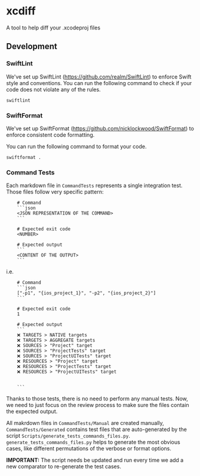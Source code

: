 # xcdiff

A tool to help diff your .xcodeproj files

## Development

### SwiftLint

We've set up SwiftLint (https://github.com/realm/SwiftLint) to enforce Swift style and conventions.
You can run the following command to check if your code does not violate any of the rules.

```
swiftlint
```

### SwiftFormat

We've set up SwiftFormat (https://github.com/nicklockwood/SwiftFormat) to enforce consistent code formatting.

You can run the following command to format your code.

```
swiftformat .
```

### Command Tests

Each markdown file in `CommandTests` represents a single integration test. Those files follow very specific pattern:

```
    # Command
    ```json
    <JSON REPRESENTATION OF THE COMMAND>
    ```

    # Expected exit code
    <NUMBER>

    # Expected output
    ```
    <CONTENT OF THE OUTPUT>
    ```
```

i.e.

```
    # Command
    ```json
    ["-p1", "{ios_project_1}", "-p2", "{ios_project_2}"]
    ```

    # Expected exit code
    1

    # Expected output
    ```
    ❌ TARGETS > NATIVE targets
    ❌ TARGETS > AGGREGATE targets
    ❌ SOURCES > "Project" target
    ❌ SOURCES > "ProjectTests" target
    ❌ SOURCES > "ProjectUITests" target
    ❌ RESOURCES > "Project" target
    ❌ RESOURCES > "ProjectTests" target
    ❌ RESOURCES > "ProjectUITests" target


    ```
```

Thanks to those tests, there is no need to perform any manual tests. Now, we need to just focus on the review process to make sure the files contain the expected output.

All makrdown files in `CommandTests/Manual` are created manually, `CommandTests/Generated` contains test files that are auto-generated by the script `Scripts/generate_tests_commands_files.py`.
`generate_tests_commands_files.py` helps to generate the most obvious cases, like different permutations of the verbose or format options.

**IMPORTANT:** The script needs be updated and run every time we add a new comparator to re-generate the test cases.
